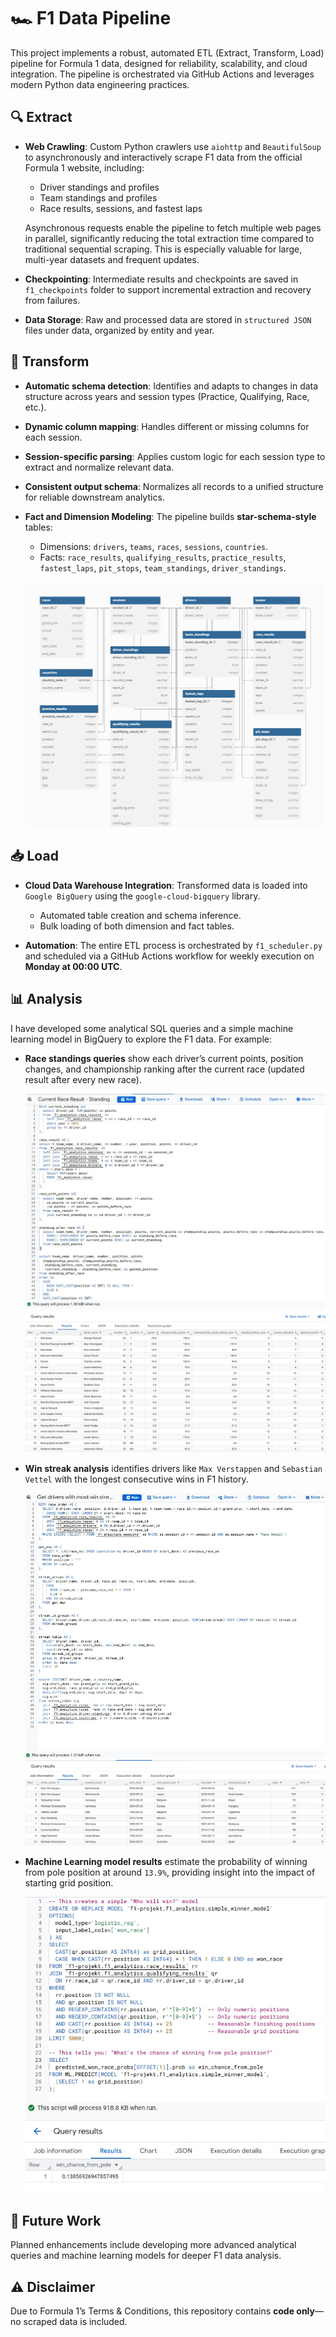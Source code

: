 # 🏎️ F1 Data Pipeline
This project implements a robust, automated ETL (Extract, Transform, Load) pipeline for Formula 1 data, designed for reliability, scalability, and cloud integration. The pipeline is orchestrated via GitHub Actions and leverages modern Python data engineering practices.

## 🔍 Extract
- **Web Crawling**: Custom Python crawlers use `aiohttp` and `BeautifulSoup` to asynchronously and interactively scrape F1 data from the official Formula 1 website, including:
    - Driver standings and profiles
    - Team standings and profiles
    - Race results, sessions, and fastest laps
  
  Asynchronous requests enable the pipeline to fetch multiple web pages in parallel, significantly reducing the total extraction time compared to traditional sequential scraping. This is especially valuable for large, multi-year datasets and frequent updates.

- **Checkpointing**: Intermediate results and checkpoints are saved in `f1_checkpoints` folder to support incremental extraction and recovery from failures.

- **Data Storage**: Raw and processed data are stored in `structured JSON` files under data, organized by entity and year.

## 🔄 Transform
- **Automatic schema detection**: Identifies and adapts to changes in data structure across years and session types (Practice, Qualifying, Race, etc.).
  
- **Dynamic column mapping**: Handles different or missing columns for each session.
  
- **Session-specific parsing**: Applies custom logic for each session type to extract and normalize relevant data.
  
- **Consistent output schema**: Normalizes all records to a unified structure for reliable downstream analytics.

- **Fact and Dimension Modeling**: The pipeline builds **star-schema-style** tables:
  - Dimensions: `drivers`, `teams`, `races`, `sessions`, `countries`.
  - Facts: `race_results`, `qualifying_results`, `practice_results`, `fastest_laps`, `pit_stops`, `team_standings`, `driver_standings`.
    
  ![Data Model](https://github.com/goviet2002/F1/blob/main/images/DataModel.png)

## 📥 Load
- **Cloud Data Warehouse Integration**: Transformed data is loaded into `Google BigQuery` using the `google-cloud-bigquery` library.
  - Automated table creation and schema inference.
  - Bulk loading of both dimension and fact tables.
  
- **Automation**: The entire ETL process is orchestrated by `f1_scheduler.py` and scheduled via a GitHub Actions workflow for weekly execution on **Monday at 00:00 UTC**.

## 📊 Analysis
I have developed some analytical SQL queries and a simple machine learning model in BigQuery to explore the F1 data. For example:
- **Race standings queries** show each driver’s current points, position changes, and championship ranking after the current race (updated result after every new race).
  
  ![Query](https://github.com/goviet2002/F1/blob/main/images/Current%20Race%20Result%20-%20Standing_query.jpg)
  ![Query Result](https://github.com/goviet2002/F1/blob/main/images/Current%20Race%20Result%20-%20Standing_result.jpg)

- **Win streak analysis** identifies drivers like `Max Verstappen` and `Sebastian Vettel` with the longest consecutive wins in F1 history.
  
  ![Query](https://github.com/goviet2002/F1/blob/main/images/driver_most_streaks_query.jpg)
  ![Query Result](https://github.com/goviet2002/F1/blob/main/images/driver_most_streaks_result.jpg)

- **Machine Learning model results** estimate the probability of winning from pole position at around `13.9%`, providing insight into the impact of starting grid position.
  
  ![ML Model](https://github.com/goviet2002/F1/blob/main/images/ML_predict_winner_from_pole.jpg)

## 🚧 Future Work
Planned enhancements include developing more advanced analytical queries and machine learning models for deeper F1 data analysis.


## ⚠️ Disclaimer
Due to Formula 1’s Terms & Conditions, this repository contains **code only**—no scraped data is included.  
